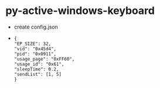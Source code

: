 # py-active-windows-keyboard
  * create config.json
  *
    ```
    {
    "EP_SIZE": 32,
    "vid": "0x45d4",
    "pid": "0x0911",
    "usage_page": "0xFF60",
    "usage_id": "0x61",
    "sleepTime": 0.2,
    "sendList": [1, 5]
    }
    ```
